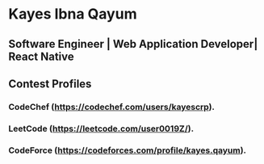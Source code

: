 # Kayes Ibna Qayum
## Software Engineer | Web Application Developer| React Native

## Contest Profiles
### CodeChef (https://codechef.com/users/kayescrp).
### LeetCode (https://leetcode.com/user0019Z/).
### CodeForce (https://codeforces.com/profile/kayes.qayum).
